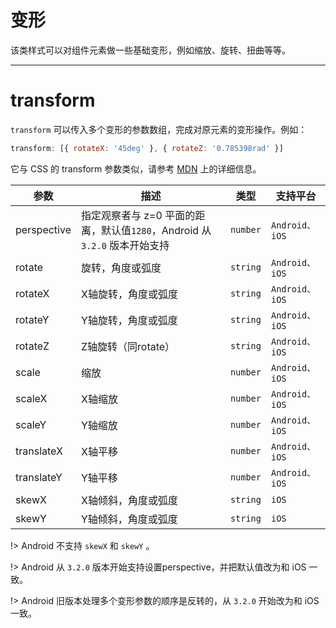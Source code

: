 # 变形

该类样式可以对组件元素做一些基础变形，例如缩放、旋转、扭曲等等。

---

# transform

`transform` 可以传入多个变形的参数数组，完成对原元素的变形操作。例如：

```jsx
transform: [{ rotateX: '45deg' }, { rotateZ: '0.785398rad' }]
```

它与 CSS 的 transform 参数类似，请参考 [MDN](//developer.mozilla.org/zh-CN/docs/Web/CSS/transform) 上的详细信息。

| 参数        | 描述                                                         | 类型     | 支持平台       |
| ----------- | ------------------------------------------------------------ | -------- | -------------- |
| perspective | 指定观察者与 z=0 平面的距离，默认值`1280`，Android 从 `3.2.0` 版本开始支持 | `number` | `Android、iOS` |
| rotate      | 旋转，角度或弧度                                             | `string` | `Android、iOS` |
| rotateX     | X轴旋转，角度或弧度                                          | `string` | `Android、iOS` |
| rotateY     | Y轴旋转，角度或弧度                                          | `string` | `Android、iOS` |
| rotateZ     | Z轴旋转（同rotate）                                          | `string` | `Android、iOS` |
| scale       | 缩放                                                         | `number` | `Android、iOS` |
| scaleX      | X轴缩放                                                      | `number` | `Android、iOS` |
| scaleY      | Y轴缩放                                                      | `number` | `Android、iOS` |
| translateX  | X轴平移                                                      | `number` | `Android、iOS` |
| translateY  | Y轴平移                                                      | `number` | `Android、iOS` |
| skewX       | X轴倾斜，角度或弧度                                          | `string` | `iOS`          |
| skewY       | Y轴倾斜，角度或弧度                                          | `string` | `iOS`          |

!> Android 不支持 `skewX` 和 `skewY` 。

!> Android 从 `3.2.0` 版本开始支持设置perspective，并把默认值改为和 iOS 一致。

!> Android 旧版本处理多个变形参数的顺序是反转的，从 `3.2.0` 开始改为和 iOS 一致。
